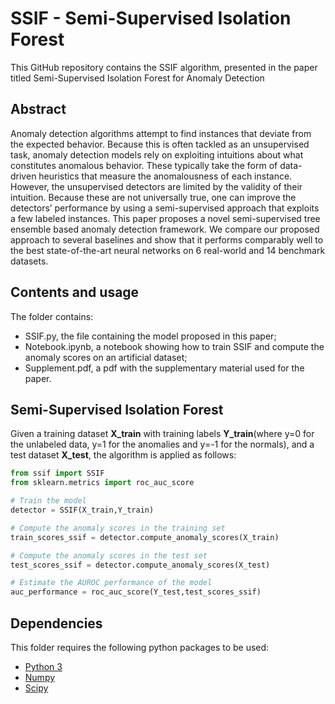 # SSIF - Semi-Supervised Isolation Forest
This GitHub repository contains the SSIF algorithm, presented in the paper titled Semi-Supervised Isolation Forest for Anomaly Detection

## Abstract

Anomaly detection algorithms attempt to find instances that deviate from the expected behavior. Because this is often tackled as an unsupervised task, anomaly detection models rely on exploiting intuitions about what constitutes anomalous behavior. These typically take the form of data-driven heuristics that measure the anomalousness of each instance. However, the unsupervised detectors are limited by the validity of their intuition. Because these are not universally true, one can improve the detectors’ performance by using a semi-supervised approach that exploits a few labeled instances. This paper proposes a novel semi-supervised tree ensemble based anomaly detection framework. We compare our proposed approach to several baselines and show that it performs comparably well to the best state-of-the-art neural networks on 6 real-world and 14 benchmark datasets.

## Contents and usage

The folder contains:
- SSIF.py, the file containing the model proposed in this paper;
- Notebook.ipynb, a notebook showing how to train SSIF and compute the anomaly scores on an artificial dataset;
- Supplement.pdf, a pdf with the supplementary material used for the paper.

## Semi-Supervised Isolation Forest

Given a training dataset **X_train** with training labels **Y_train**(where y=0 for the unlabeled data, y=1 for the anomalies and y=-1 for the normals), and a test dataset **X_test**, the algorithm is applied as follows:

```python
from ssif import SSIF
from sklearn.metrics import roc_auc_score

# Train the model
detector = SSIF(X_train,Y_train)

# Compute the anomaly scores in the training set
train_scores_ssif = detector.compute_anomaly_scores(X_train)

# Compute the anomaly scores in the test set
test_scores_ssif = detector.compute_anomaly_scores(X_test)

# Estimate the AUROC performance of the model
auc_performance = roc_auc_score(Y_test,test_scores_ssif)
```

## Dependencies

This folder requires the following python packages to be used:
- [Python 3](http://www.python.org)
- [Numpy](http://www.numpy.org)
- [Scipy](http://www.scipy.org)
